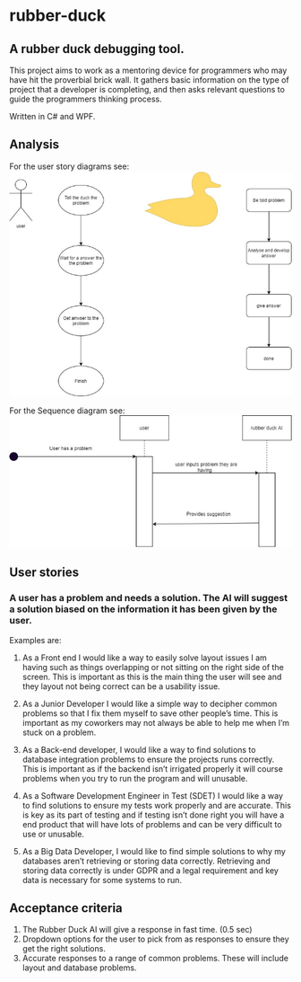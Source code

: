 # rubber-duck

## A rubber duck debugging tool.

This project aims to work as a mentoring device for programmers who may have hit the proverbial brick wall. It gathers basic information on the type of project that a developer is completing, and then asks relevant questions to guide the programmers thinking process.

Written in C# and WPF.

## Analysis

For the user story diagrams see:
<img src="Documents/Rubber Duck user story diagrams.jpg"
alt = Rubber Duck user story diagrams
/>

For the Sequence diagram see:
<img src="Documents/Rubber Duck Sequence diagram.jpg"
alt = Rubber Duck sequence diagram
/>

## User stories

### A user has a problem and needs a solution. The AI will suggest a solution biased on the information it has been given by the user.

Examples are:

1. As a Front end I would like a way to easily solve layout issues I am having such as things overlapping or not sitting on the right side of the screen. This is important as this is the main thing the user will see and they layout not being correct can be a usability issue.

2. As a Junior Developer I would like a simple way to decipher common problems so that I fix them myself to save other people’s time. This is important as my coworkers may not always be able to help me when I’m stuck on a problem.

3. As a Back-end developer, I would like a way to find solutions to database integration problems to ensure the projects runs correctly. This is important as if the backend isn’t irrigated properly it will course problems when you try to run the program and will unusable.

4. As a Software Development Engineer in Test (SDET) I would like a way to find solutions to ensure my tests work properly and are accurate. This is key as its part of testing and if testing isn’t done right you will have a end product that will have lots of problems and can be very difficult to use or unusable.

5. As a Big Data Developer, I would like to find simple solutions to why my databases aren’t retrieving or storing data correctly. Retrieving and storing data correctly is under GDPR and a legal requirement and key data is necessary for some systems to run.



## Acceptance criteria

1. The Rubber Duck AI will give a response in fast time. (0.5 sec)
2. Dropdown options for the user to pick from as responses to ensure they get the right solutions.
3. Accurate responses to a range of common problems. These will include layout and database problems.
